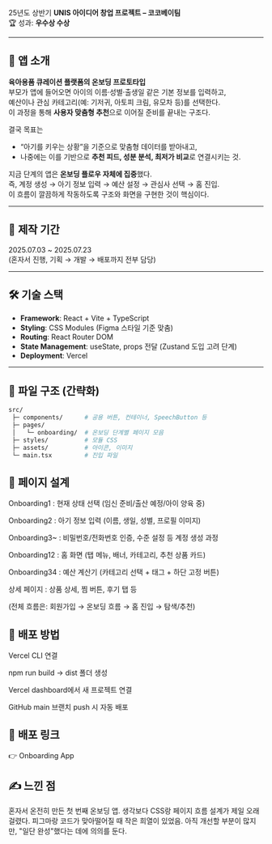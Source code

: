 25년도 상반기 **UNIS 아이디어 창업 프로젝트 – 코코베이팀**  
🏆 성과: **우수상 수상**

---

## 🍼 앱 소개  

**육아용품 큐레이션 플랫폼의 온보딩 프로토타입**  
부모가 앱에 들어오면 아이의 이름·성별·출생일 같은 기본 정보를 입력하고,  
예산이나 관심 카테고리(예: 기저귀, 아토피 크림, 유모차 등)를 선택한다.  
이 과정을 통해 **사용자 맞춤형 추천**으로 이어질 준비를 끝내는 구조다.  

결국 목표는  
- “아기를 키우는 상황”을 기준으로 맞춤형 데이터를 받아내고,  
- 나중에는 이를 기반으로 **추천 피드, 성분 분석, 최저가 비교**로 연결시키는 것.  

지금 단계의 앱은 **온보딩 플로우 자체에 집중**했다.  
즉, 계정 생성 → 아기 정보 입력 → 예산 설정 → 관심사 선택 → 홈 진입.  
이 흐름이 깔끔하게 작동하도록 구조와 화면을 구현한 것이 핵심이다.  


---

## 📅 제작 기간  
2025.07.03 ~ 2025.07.23  
(혼자서 진행, 기획 → 개발 → 배포까지 전부 담당)  

---

## 🛠️ 기술 스택  
- **Framework**: React + Vite + TypeScript  
- **Styling**: CSS Modules (Figma 스타일 기준 맞춤)  
- **Routing**: React Router DOM  
- **State Management**: useState, props 전달 (Zustand 도입 고려 단계)  
- **Deployment**: Vercel  

---

## 📂 파일 구조 (간략화)  

```bash
src/
 ├─ components/      # 공용 버튼, 컨테이너, SpeechButton 등
 ├─ pages/           
 │   └─ onboarding/  # 온보딩 단계별 페이지 모음
 ├─ styles/          # 모듈 CSS
 ├─ assets/          # 아이콘, 이미지
 └─ main.tsx         # 진입 파일
```


## 📑 페이지 설계
Onboarding1 : 현재 상태 선택 (임신 준비/출산 예정/아이 양육 중)

Onboarding2 : 아기 정보 입력 (이름, 생일, 성별, 프로필 이미지)

Onboarding3~ : 비밀번호/전화번호 인증, 수준 설정 등 계정 생성 과정

Onboarding12 : 홈 화면 (탭 메뉴, 배너, 카테고리, 추천 상품 카드)

Onboarding34 : 예산 계산기 (카테고리 선택 + 태그 + 하단 고정 버튼)

상세 페이지 : 상품 상세, 찜 버튼, 후기 탭 등

(전체 흐름은: 회원가입 → 온보딩 흐름 → 홈 진입 → 탐색/추천)


## 🚀 배포 방법

Vercel CLI 연결

npm run build → dist 폴더 생성

Vercel dashboard에서 새 프로젝트 연결

GitHub main 브랜치 push 시 자동 배포

## 🔗 배포 링크

👉 Onboarding App



## ✍️ 느낀 점

혼자서 온전히 만든 첫 번째 온보딩 앱.
생각보다 CSS랑 페이지 흐름 설계가 제일 오래 걸렸다.
피그마랑 코드가 맞아떨어질 때 작은 희열이 있었음.
아직 개선할 부분이 많지만, "일단 완성"했다는 데에 의의를 둔다.
